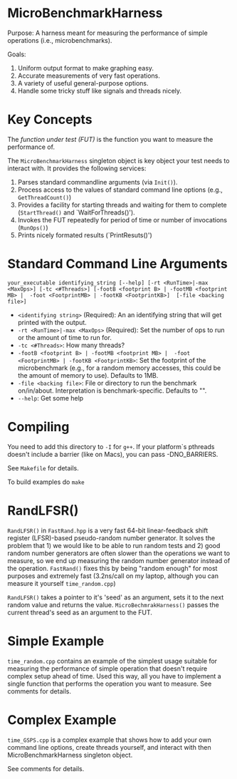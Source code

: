 MicroBenchmarkHarness
=====================

Purpose:  A harness meant for measuring the performance of simple operations (i.e., microbenchmarks).  

Goals:

1.  Uniform output format to make graphing easy.
2.  Accurate measurements of very fast operations.
3.  A variety of useful general-purpose options.
4.  Handle some tricky stuff like signals and threads nicely.

Key Concepts
============

The *function under test (FUT)* is the function you want to measure the performance of.

The `MicroBenchmarkHarness` singleton object is key object your test needs to interact with.  It provides the following services:

1.  Parses standard commandline arguments (via `Init()`).
2.  Process access to the values of standard command line options (e.g., `GetThreadCount()`)
3.  Provides a facility for starting threads and waiting for them to complete (`StartThread()` and `WaitForThreads()').
4.  Invokes the FUT repeatedly for period of time or number of invocations (`RunOps()`)
5.  Prints nicely formated results (`PrintResuts()')

Standard Command Line Arguments
===============================

`your_executable identifying_string [--help] [-rt <RunTime>|-max <MaxOps>] [-tc <#Threads>] [-footB <footprint B> | -footMB <footprint MB> |  -foot <FootprintMB> | -footKB <FootprintKB>]  [-file <backing file>]`

* `<identifying string>` (Required):  An an identifying string that will get printed with the output.
* `-rt <RunTime>|-max <MaxOps>` (Required): Set the number of ops to run or the amount of time to run for.
* `-tc <#Threads>`:  How many threads?
* `-footB <footprint B> | -footMB <footprint MB> |  -foot <FootprintMB> | -footKB <FootprintKB>`:  Set the footprint of the microbenchmark (e.g., for a random memory accesses, this could be the amount of memory to use).  Defaults to 1MB.
* `-file <backing file>`:  File or directory to run the benchmark on/in/about.  Interpretation is benchmark-specific.  Defaults to "".
* `--help`:  Get some help

Compiling
=========

You need to add this directory to `-I` for `g++`.  If your platform`s pthreads doesn't include a barrier (like on Macs), you can pass -DNO_BARRIERS.

See `Makefile` for details.

To build examples do `make`



RandLFSR()
==========
`RandLFSR()` in `FastRand.hpp` is a very fast 64-bit linear-feedback shift register (LFSR)-based pseudo-random number generator.  It solves the problem that 1) we would like to be able to run random tests and 2) good random number generators are often slower than the operations we want to measure, so we end up measuring the random number generator instead of the operation.   `FastRand()` fixes this by being  "random enough" for most purposes and extremely fast (3.2ns/call on my laptop, although you can  measure it yourself `time_random.cpp`)

`RandLFSR()` takes a pointer to it's 'seed' as an argument, sets it to the next random value and returns the value.  `MicroBechmrakHarness()` passes the current thread's seed as an argument to the FUT.


Simple Example
==============

`time_random.cpp` contains an example of the simplest usage suitable for measuring the performance of simple operation that doesn't require complex setup ahead of time.  Used this way, all you have to implement a single function that performs the operation you want to measure.  See comments for details.

Complex Example
===============

`time_GSPS.cpp` is a complex example that shows how to add your own command line options, create threads yourself, and interact with then MicroBenchmarkHarness singleton object.

See comments for details.


